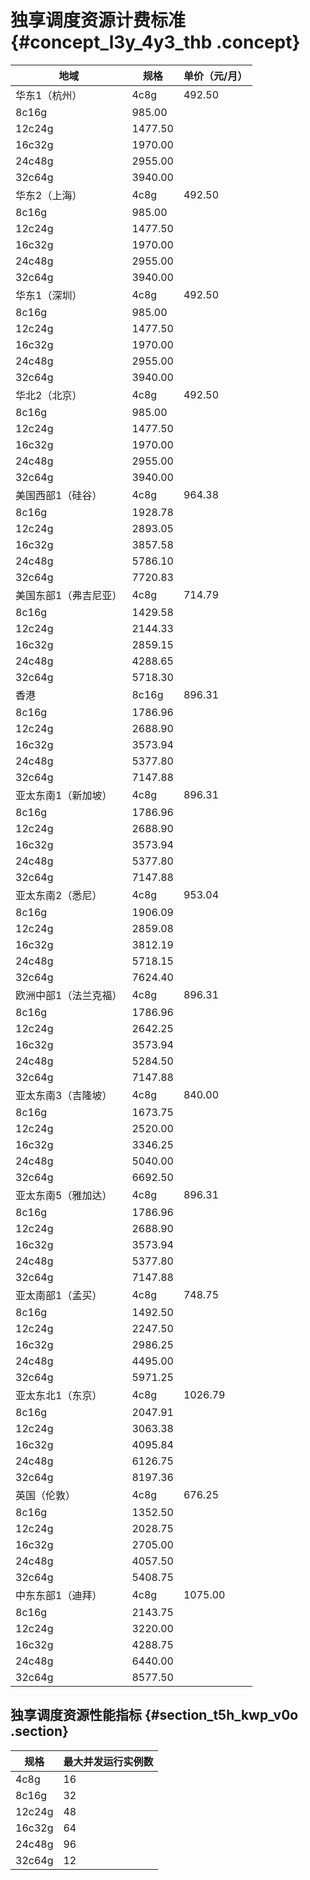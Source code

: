 # 独享调度资源计费标准 {#concept_l3y_4y3_thb .concept}

|地域|规格|单价（元/月）|
|--|--|-------|
|华东1（杭州）|4c8g|492.50|
|8c16g|985.00|
|12c24g|1477.50|
|16c32g|1970.00|
|24c48g|2955.00|
|32c64g|3940.00|
|华东2（上海）|4c8g|492.50|
|8c16g|985.00|
|12c24g|1477.50|
|16c32g|1970.00|
|24c48g|2955.00|
|32c64g|3940.00|
|华东1（深圳）|4c8g|492.50|
|8c16g|985.00|
|12c24g|1477.50|
|16c32g|1970.00|
|24c48g|2955.00|
|32c64g|3940.00|
|华北2（北京）|4c8g|492.50|
|8c16g|985.00|
|12c24g|1477.50|
|16c32g|1970.00|
|24c48g|2955.00|
|32c64g|3940.00|
|美国西部1（硅谷）|4c8g|964.38|
|8c16g|1928.78|
|12c24g|2893.05|
|16c32g|3857.58|
|24c48g|5786.10|
|32c64g|7720.83|
|美国东部1（弗吉尼亚）|4c8g|714.79|
|8c16g|1429.58|
|12c24g|2144.33|
|16c32g|2859.15|
|24c48g|4288.65|
|32c64g|5718.30|
|香港|8c16g|896.31|
|8c16g|1786.96|
|12c24g|2688.90|
|16c32g|3573.94|
|24c48g|5377.80|
|32c64g|7147.88|
|亚太东南1（新加坡）|4c8g|896.31|
|8c16g|1786.96|
|12c24g|2688.90|
|16c32g|3573.94|
|24c48g|5377.80|
|32c64g|7147.88|
|亚太东南2（悉尼）|4c8g|953.04|
|8c16g|1906.09|
|12c24g|2859.08|
|16c32g|3812.19|
|24c48g|5718.15|
|32c64g|7624.40|
|欧洲中部1（法兰克福）|4c8g|896.31|
|8c16g|1786.96|
|12c24g|2642.25|
|16c32g|3573.94|
|24c48g|5284.50|
|32c64g|7147.88|
|亚太东南3（吉隆坡）|4c8g|840.00|
|8c16g|1673.75|
|12c24g|2520.00|
|16c32g|3346.25|
|24c48g|5040.00|
|32c64g|6692.50|
|亚太东南5（雅加达）|4c8g|896.31|
|8c16g|1786.96|
|12c24g|2688.90|
|16c32g|3573.94|
|24c48g|5377.80|
|32c64g|7147.88|
|亚太南部1（孟买）|4c8g|748.75|
|8c16g|1492.50|
|12c24g|2247.50|
|16c32g|2986.25|
|24c48g|4495.00|
|32c64g|5971.25|
|亚太东北1（东京）|4c8g|1026.79|
|8c16g|2047.91|
|12c24g|3063.38|
|16c32g|4095.84|
|24c48g|6126.75|
|32c64g|8197.36|
|英国（伦敦）|4c8g|676.25|
|8c16g|1352.50|
|12c24g|2028.75|
|16c32g|2705.00|
|24c48g|4057.50|
|32c64g|5408.75|
|中东东部1（迪拜）|4c8g|1075.00|
|8c16g|2143.75|
|12c24g|3220.00|
|16c32g|4288.75|
|24c48g|6440.00|
|32c64g|8577.50|

## 独享调度资源性能指标 {#section_t5h_kwp_v0o .section}

|规格|最大并发运行实例数|
|--|---------|
|4c8g|16|
|8c16g|32|
|12c24g|48|
|16c32g|64|
|24c48g|96|
|32c64g|12|

